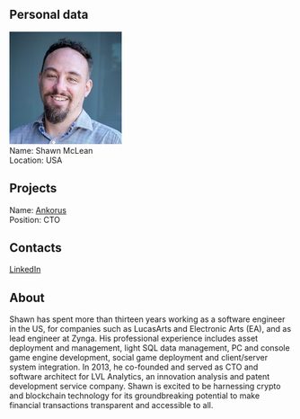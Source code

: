 ## Personal data
![shawn mclean photo](photo/shawn_mclean.jpg)  
Name:   Shawn McLean  
Location: USA  
## Projects 
Name: [Ankorus](../projects/ankorus.md)  
Position: CTO   
## Contacts
[LinkedIn](https://www.linkedin.com/in/stackcoder/)    
## About
Shawn has spent more than thirteen years working as a software engineer in the US, for companies such as LucasArts and Electronic Arts (EA), and as lead engineer at Zynga. His professional experience includes asset deployment and management, light SQL data management, PC and console game engine development, social game deployment and client/server system integration. In 2013, he co-founded and served as CTO and software architect for LVL Analytics, an innovation analysis and patent development service company. Shawn is excited to be harnessing crypto and blockchain technology for its groundbreaking potential to make financial transactions transparent and accessible to all.
